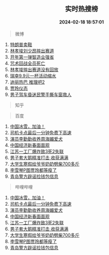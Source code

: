 <div align="center"><h2>实时热搜榜</h2><h4>2024-02-18 18:57:01</h4></div>

> 微博  

1. [特朗普卖鞋](https://s.weibo.com/weibo?q=%23%E7%89%B9%E6%9C%97%E6%99%AE%E5%8D%96%E9%9E%8B%23&t=31&band_rank=1&Refer=top)<br />
2. [林孝埈刘少昂摔出赛道](https://s.weibo.com/weibo?q=%23%E6%9E%97%E5%AD%9D%E5%9F%88%E5%88%98%E5%B0%91%E6%98%82%E6%91%94%E5%87%BA%E8%B5%9B%E9%81%93%23&t=31&band_rank=2&Refer=top)<br />
3. [开年第一弹智造业强省](https://s.weibo.com/weibo?q=%23%E5%BC%80%E5%B9%B4%E7%AC%AC%E4%B8%80%E5%BC%B9%E6%99%BA%E9%80%A0%E4%B8%9A%E5%BC%BA%E7%9C%81%23&t=31&band_rank=3&Refer=top)<br />
4. [咒术回战全员死亡](https://s.weibo.com/weibo?q=%23%E5%92%92%E6%9C%AF%E5%9B%9E%E6%88%98%E5%85%A8%E5%91%98%E6%AD%BB%E4%BA%A1%23&t=31&band_rank=4&Refer=top)<br />
5. [林孝埈摔出赛道没有回放](https://s.weibo.com/weibo?q=%23%E6%9E%97%E5%AD%9D%E5%9F%88%E6%91%94%E5%87%BA%E8%B5%9B%E9%81%93%E6%B2%A1%E6%9C%89%E5%9B%9E%E6%94%BE%23&t=31&band_rank=5&Refer=top)<br />
6. [瑞幸9.9元一杯活动缩水](https://s.weibo.com/weibo?q=%23%E7%91%9E%E5%B9%B89.9%E5%85%83%E4%B8%80%E6%9D%AF%E6%B4%BB%E5%8A%A8%E7%BC%A9%E6%B0%B4%23&t=31&band_rank=6&Refer=top)<br />
7. [迪丽热巴 推理吧2](https://s.weibo.com/weibo?q=%E8%BF%AA%E4%B8%BD%E7%83%AD%E5%B7%B4%20%E6%8E%A8%E7%90%86%E5%90%A72&t=31&band_rank=7&Refer=top)<br />
8. [贾玲仪态](https://s.weibo.com/weibo?q=%23%E8%B4%BE%E7%8E%B2%E4%BB%AA%E6%80%81%23&t=31&band_rank=8&Refer=top)<br />
9. [男子驾车昏迷民警手撕车窗救人](https://s.weibo.com/weibo?q=%23%E7%94%B7%E5%AD%90%E9%A9%BE%E8%BD%A6%E6%98%8F%E8%BF%B7%E6%B0%91%E8%AD%A6%E6%89%8B%E6%92%95%E8%BD%A6%E7%AA%97%E6%95%91%E4%BA%BA%23&t=31&band_rank=9&Refer=top)<br />

> 知乎  


> 百度  

1. [中国冰雪，加油！](https://www.baidu.com/s?wd=%E4%B8%AD%E5%9B%BD%E5%86%B0%E9%9B%AA%EF%BC%8C%E5%8A%A0%E6%B2%B9%EF%BC%81&sa=fyb_news&rsv_dl=fyb_news)<br />
2. [司机卡点最后一分钟免费下高速](https://www.baidu.com/s?wd=%E5%8F%B8%E6%9C%BA%E5%8D%A1%E7%82%B9%E6%9C%80%E5%90%8E%E4%B8%80%E5%88%86%E9%92%9F%E5%85%8D%E8%B4%B9%E4%B8%8B%E9%AB%98%E9%80%9F&sa=fyb_news&rsv_dl=fyb_news)<br />
3. [演员李勤勤收养周海媚爱犬](https://www.baidu.com/s?wd=%E6%BC%94%E5%91%98%E6%9D%8E%E5%8B%A4%E5%8B%A4%E6%94%B6%E5%85%BB%E5%91%A8%E6%B5%B7%E5%AA%9A%E7%88%B1%E7%8A%AC&sa=fyb_news&rsv_dl=fyb_news)<br />
4. [中国经济新春面面观](https://www.baidu.com/s?wd=%E4%B8%AD%E5%9B%BD%E7%BB%8F%E6%B5%8E%E6%96%B0%E6%98%A5%E9%9D%A2%E9%9D%A2%E8%A7%82&sa=fyb_news&rsv_dl=fyb_news)<br />
5. [江苏一工厂爆炸致3死2失联](https://www.baidu.com/s?wd=%E6%B1%9F%E8%8B%8F%E4%B8%80%E5%B7%A5%E5%8E%82%E7%88%86%E7%82%B8%E8%87%B43%E6%AD%BB2%E5%A4%B1%E8%81%94&sa=fyb_news&rsv_dl=fyb_news)<br />
6. [男子套大鹅精准打击 收获满满](https://www.baidu.com/s?wd=%E7%94%B7%E5%AD%90%E5%A5%97%E5%A4%A7%E9%B9%85%E7%B2%BE%E5%87%86%E6%89%93%E5%87%BB+%E6%94%B6%E8%8E%B7%E6%BB%A1%E6%BB%A1&sa=fyb_news&rsv_dl=fyb_news)<br />
7. [大学生寒假给爷爷奶奶劈柴700多斤](https://www.baidu.com/s?wd=%E5%A4%A7%E5%AD%A6%E7%94%9F%E5%AF%92%E5%81%87%E7%BB%99%E7%88%B7%E7%88%B7%E5%A5%B6%E5%A5%B6%E5%8A%88%E6%9F%B4700%E5%A4%9A%E6%96%A4&sa=fyb_news&rsv_dl=fyb_news)<br />
8. [李雪琴P图贾玲都等瘦了](https://www.baidu.com/s?wd=%E6%9D%8E%E9%9B%AA%E7%90%B4P%E5%9B%BE%E8%B4%BE%E7%8E%B2%E9%83%BD%E7%AD%89%E7%98%A6%E4%BA%86&sa=fyb_news&rsv_dl=fyb_news)<br />
9. [青岛警方辟谣捡钱包信息](https://www.baidu.com/s?wd=%E9%9D%92%E5%B2%9B%E8%AD%A6%E6%96%B9%E8%BE%9F%E8%B0%A3%E6%8D%A1%E9%92%B1%E5%8C%85%E4%BF%A1%E6%81%AF&sa=fyb_news&rsv_dl=fyb_news)<br />

> 哔哩哔哩  

1. [中国冰雪，加油！](https://www.baidu.com/s?wd=%E4%B8%AD%E5%9B%BD%E5%86%B0%E9%9B%AA%EF%BC%8C%E5%8A%A0%E6%B2%B9%EF%BC%81&sa=fyb_news&rsv_dl=fyb_news)<br />
2. [司机卡点最后一分钟免费下高速](https://www.baidu.com/s?wd=%E5%8F%B8%E6%9C%BA%E5%8D%A1%E7%82%B9%E6%9C%80%E5%90%8E%E4%B8%80%E5%88%86%E9%92%9F%E5%85%8D%E8%B4%B9%E4%B8%8B%E9%AB%98%E9%80%9F&sa=fyb_news&rsv_dl=fyb_news)<br />
3. [演员李勤勤收养周海媚爱犬](https://www.baidu.com/s?wd=%E6%BC%94%E5%91%98%E6%9D%8E%E5%8B%A4%E5%8B%A4%E6%94%B6%E5%85%BB%E5%91%A8%E6%B5%B7%E5%AA%9A%E7%88%B1%E7%8A%AC&sa=fyb_news&rsv_dl=fyb_news)<br />
4. [中国经济新春面面观](https://www.baidu.com/s?wd=%E4%B8%AD%E5%9B%BD%E7%BB%8F%E6%B5%8E%E6%96%B0%E6%98%A5%E9%9D%A2%E9%9D%A2%E8%A7%82&sa=fyb_news&rsv_dl=fyb_news)<br />
5. [江苏一工厂爆炸致3死2失联](https://www.baidu.com/s?wd=%E6%B1%9F%E8%8B%8F%E4%B8%80%E5%B7%A5%E5%8E%82%E7%88%86%E7%82%B8%E8%87%B43%E6%AD%BB2%E5%A4%B1%E8%81%94&sa=fyb_news&rsv_dl=fyb_news)<br />
6. [男子套大鹅精准打击 收获满满](https://www.baidu.com/s?wd=%E7%94%B7%E5%AD%90%E5%A5%97%E5%A4%A7%E9%B9%85%E7%B2%BE%E5%87%86%E6%89%93%E5%87%BB+%E6%94%B6%E8%8E%B7%E6%BB%A1%E6%BB%A1&sa=fyb_news&rsv_dl=fyb_news)<br />
7. [大学生寒假给爷爷奶奶劈柴700多斤](https://www.baidu.com/s?wd=%E5%A4%A7%E5%AD%A6%E7%94%9F%E5%AF%92%E5%81%87%E7%BB%99%E7%88%B7%E7%88%B7%E5%A5%B6%E5%A5%B6%E5%8A%88%E6%9F%B4700%E5%A4%9A%E6%96%A4&sa=fyb_news&rsv_dl=fyb_news)<br />
8. [李雪琴P图贾玲都等瘦了](https://www.baidu.com/s?wd=%E6%9D%8E%E9%9B%AA%E7%90%B4P%E5%9B%BE%E8%B4%BE%E7%8E%B2%E9%83%BD%E7%AD%89%E7%98%A6%E4%BA%86&sa=fyb_news&rsv_dl=fyb_news)<br />
9. [青岛警方辟谣捡钱包信息](https://www.baidu.com/s?wd=%E9%9D%92%E5%B2%9B%E8%AD%A6%E6%96%B9%E8%BE%9F%E8%B0%A3%E6%8D%A1%E9%92%B1%E5%8C%85%E4%BF%A1%E6%81%AF&sa=fyb_news&rsv_dl=fyb_news)<br />
